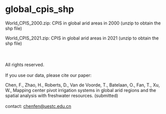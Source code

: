 # global_cpis_shp
World_CPIS_2000.zip: CPIS in global arid areas in 2000 (unzip to obtain the shp file) 

World_CPIS_2021.zip: CPIS in global arid areas in 2021 (unzip to obtain the shp file)
<br />  
<br />  
All rights reserved.
<br />
<br />
If you use our data, please cite our paper:

Chen, F., Zhao, H., Roberts, D., Van de Voorde, T., Batelaan, O., Fan, T., Xu, W., Mapping center pivot irrigation systems in global arid regions and the spatial analysis with freshwater resources. (submitted)
<br />
<br />
contact: chenfen@uestc.edu.cn
